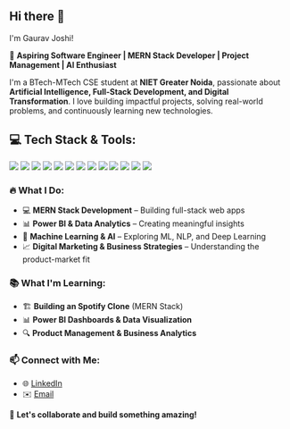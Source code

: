 ## Hi there 👋

I'm Gaurav Joshi!

🚀 **Aspiring Software Engineer | MERN Stack Developer | Project Management | AI Enthusiast**

I'm a BTech-MTech CSE student at **NIET Greater Noida**, passionate about **Artificial Intelligence, Full-Stack Development, and Digital Transformation**. I love building impactful projects, solving real-world problems, and continuously learning new technologies.


## 💻 Tech Stack & Tools:

<p align="left">
  <img src="https://img.shields.io/badge/C++-00599C?style=for-the-badge&logo=c%2b%2b&logoColor=white" />
  <img src="https://img.shields.io/badge/JavaScript-F7DF1E?style=for-the-badge&logo=javascript&logoColor=black" />
  <img src="https://img.shields.io/badge/C-00599C?style=for-the-badge&logo=c&logoColor=white" />
  <img src="https://img.shields.io/badge/Django-092E20?style=for-the-badge&logo=django&logoColor=white" />
  <img src="https://img.shields.io/badge/React-20232A?style=for-the-badge&logo=react&logoColor=61DAFB" />
  <img src="https://img.shields.io/badge/Node.js-339933?style=for-the-badge&logo=nodedotjs&logoColor=white" />
  <img src="https://img.shields.io/badge/Express.js-404D59?style=for-the-badge&logo=express&logoColor=white" />
  <img src="https://img.shields.io/badge/MySQL-0000FF?style=for-the-badge&logo=mysql&logoColor=white" />
  <img src="https://img.shields.io/badge/SQLite-07405E?style=for-the-badge&logo=sqlite&logoColor=white" />
  <img src="https://img.shields.io/badge/MongoDB-47A248?style=for-the-badge&logo=mongodb&logoColor=white" />
  <img src="https://img.shields.io/badge/CSS3-1572B6?style=for-the-badge&logo=css3&logoColor=white" />
  <img src="https://img.shields.io/badge/HTML5-E34F26?style=for-the-badge&logo=html5&logoColor=white" />
  <img src="https://img.shields.io/badge/Visual%20Studio%20Code-007ACC?style=for-the-badge&logo=visualstudiocode&logoColor=white" />
</p>


### 🔥 What I Do:
- 💻 **MERN Stack Development** – Building full-stack web apps
- 📊 **Power BI & Data Analytics** – Creating meaningful insights
- 🤖 **Machine Learning & AI** – Exploring ML, NLP, and Deep Learning
- 📈 **Digital Marketing & Business Strategies** – Understanding the product-market fit

### 📚 What I'm Learning:
- 🏗 **Building an Spotify Clone** (MERN Stack)
- 📊 **Power BI Dashboards & Data Visualization**
- 🔍 **Product Management & Business Analytics**

### 📫 Connect with Me:
- 🌐 [LinkedIn](https://www.linkedin.com/in/gauravjoshi327/)   
- ✉️ [Email](mailto:gauravjoshi327.@gmail.com)  

🔗 **Let's collaborate and build something amazing!**  

